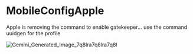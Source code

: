 # MobileConfigApple
Apple is removing the command to enable gatekeeper... use the command uuidgen for the profile 



![Gemini_Generated_Image_7q8lra7q8lra7q8l](https://github.com/user-attachments/assets/b19a441a-7c63-4ce2-91b0-4955b2563a80)
